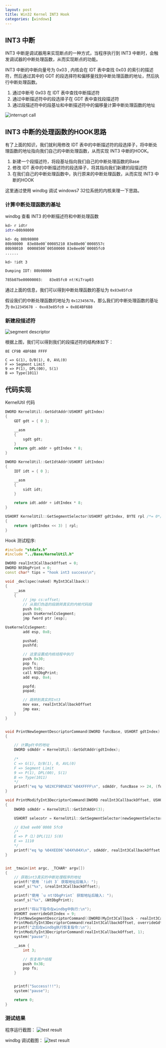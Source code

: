 ```yaml
---
layout: post
title: Win32 Kernel INT3 Hook
categories: [windows]
---
```


## INT3 中断 

INT3 中断是调试器用来实现断点的一种方式，当程序执行到 INT3 中断时，会触发调试器的中断处理函数，从而实现断点的功能。

INT3 中断的中断向量号为 0x03 , 内核会在 IDT 表中查找 0x03 的索引的描述符，然后通过其中的 GDT 的段选择符和偏移量找到中断处理函数的地址，然后执行中断处理函数。

1. 通过中断号 0x03 在 IDT 表中查找中断描述符
2. 通过中断描述符中的段选择子在 GDT 表中查找段描述符
3. 通过段描述符中的段基址和中断描述符中的偏移量计算中断处理函数的地址

![interrupt call](/pics/win32_kernel_int3_hook/interrupt_call.jpg)


## INT3 中断的处理函数的HOOK思路

有了上面的知识，我们就利用修改 IDT 表中的中断描述符的段选择子，将中断处理函数的地址指向我们自己的中断处理函数，从而实现 INT3 中断的HOOK。

1. 新建一个段描述符，将段基址指向我们自己的中断处理函数的Base 
2. 修改 IDT 表中的中断描述符的段选择子，将其指向我们新建的段描述符
3. 在我们自己的中断处理函数中，执行原来的中断处理函数，从而实现 INT3 中断的HOOK

这里通过使用 windbg 调试 windows7 32位系统的内核来理一下思路。

### 计算中断处理函数的基址

windbg 查看 INT3 的中断描述符和中断处理函数

```bash
kd> r idtr
idtr=80b98000

kd> dq 80b98000
80b98000  83e88e00`00085210 83e88e00`0008557c
80b98010  00008500`00580000 83e8ee00`00085fc0
......

kd> !idt 3

Dumping IDT: 80b98000

785b07be00000003:	83e85fc0 nt!KiTrap03
```

通过上面的信息，我们可以得到中断处理函数的基址为  `0x83e85fc0`

假设我们的中断处理函数的地址为 `0x12345678`，那么我们的中断处理函数的基址为 `0x12345678 - 0xx83e85fc0 = 0x8E4BF6B8` 

### 新建段描述符

![segment descriptor](/pics/win32_kernel_int3_hook/segment_descriptor.jpg)


根据上图，我们可以得到我们的段描述符的结构体如下：

```
8E CF9B 4BF6B8 FFFF

C => G(1), D/B(1), 0, AVL(0)
F => Segment Limit
9 => P(1), DPL(00), S(1)
B => Type(1011)
```

## 代码实现

KernelUtil 代码
```c++
DWORD KernelUtil::GetGdtAddr(USHORT gdtIndex)
{
	GDT gdt = { 0 };

	__asm 
	{
		sgdt gdt;
	}
	return gdt.addr + gdtIndex * 8;
}

DWORD KernelUtil::GetIdtAddr(USHORT idtIndex)
{
	IDT idt = { 0 };

	__asm 
	{
		sidt idt;
	}

	return idt.addr + idtIndex * 8;
}

USHORT KernelUtil::GetSegmentSelector(USHORT gdtIndex, BYTE rpl /*= 0*/)
{
	return (gdtIndex << 3) | rpl;
}

```

Hook 测试程序: 

```c++
#include "stdafx.h"
#include "../Base/KernelUtil.h"

DWORD realInt3CallbackOffset = 0;
DWORD NtDbgPrint = 0;
const char* tips = "hook int3 success\n";

void _declspec(naked) MyInt3Callback() 
{
	__asm 
	{
		// jmp cs:offset;
		// 从我们伪造的段跳转真实的内核代码段
		push 0x8;
		push UseKernelCsSegment;
		jmp fword ptr [esp];

UseKernelCsSegment:
		add esp, 0x8;

		pushad;
		pushfd;

		// 这里设置成内核线程中执行
		push 0x30;
		pop fs;
		push tips;
		call NtDbgPrint;
		add esp, 0x4;

		popfd;
		popad;

		// 跳转到真实的Int3
		mov eax, realInt3CallbackOffset
		jmp eax;
	}
}


void PrintNewSegmentDescriptorCommand(DWORD funcBase, USHORT gdtIndex) 
{

	// 计算gdt中的地址
	DWORD sdAddr = KernelUtil::GetGdtAddr(gdtIndex);
	
	/*
	C => G(1), D/B(1), 0, AVL(0)
	F => Segment Limit
	9 => P(1), DPL(00), S(1)
	B => Type(1011)
	*/
	printf("eq %p %02XCF9B%02X`%04XFFFF\n", sdAddr, funcBase >> 24, (funcBase >> 16) & 0x00FF, funcBase & 0x0000FFFF);
}

void PrintModifyInt3DecriptorCommand(DWORD realInt3CallbackOffset, USHORT newSegmentSelectorIndex) 
{
	DWORD sdAddr = KernelUtil::GetIdtAddr(3);

	USHORT selecotr = KernelUtil::GetSegmentSelector(newSegmentSelectorIndex);

	// 83e8 ee00`0008 5fc0
	/* 
	E => P（1）DPL(11) S(0)
	E => 1110
	*/
	printf("eq %p %04XEE00`%04X%04X\n", sdAddr, realInt3CallbackOffset >> 16, selecotr, realInt3CallbackOffset & 0x0000FFFF);
}


int _tmain(int argc, _TCHAR* argv[])
{
	// 获取int3真实的中断处理程序的地址
	printf("使用 `!idt 3` 获取地址后输入: ");
	scanf_s("%x", &realInt3CallbackOffset);

	printf("使用 `u nt!DbgPrint` 获取地址后输入: ");
	scanf_s("%x", &NtDbgPrint);

	printf("将以下指令在windbg中执行:\n");
	USHORT overrideGdtIndex = 9;
	PrintNewSegmentDescriptorCommand((DWORD)MyInt3Callback - realInt3CallbackOffset, overrideGdtIndex);
	PrintModifyInt3DecriptorCommand(realInt3CallbackOffset, overrideGdtIndex);
	printf("之后在windbg执行恢复指令:\n");
	PrintModifyInt3DecriptorCommand(realInt3CallbackOffset, 1);
	system("pause");

	__asm {
		int 3;

		// 恢复用户线程
		push 0x3B;
		pop fs;
	}


	printf("Success!!!");
	system("pause");

	return 0;
}
```

### 测试结果

程序运行截图：
![test result](/pics/win32_kernel_int3_hook/demo.jpg)

windbg 调试截图：
![test result](/pics/win32_kernel_int3_hook/windbg_demo.jpg)
